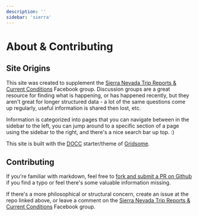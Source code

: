 ```yaml
---
description: ''
sidebar: 'sierra'
---
```


# About & Contributing

## Site Origins

This site was created to supplement the [Sierra Nevada Trip Reports & Current Conditions](https://www.facebook.com/groups/sierratripreports) Facebook group. Discussion groups are a great resource for finding what is happening, or has happened recently, but they aren't great for longer structured data - a lot of the same questions come up regularly, useful information is shared then lost, etc.

Information is categorized into pages that you can navigate between in the sidebar to the left, you can jump around to a specific section of a page using the sidebar to the right, and there's a nice search bar up top. :)

This site is built with the [DOCC](https://docc-theme.netlify.app/) starter/theme of [Gridsome](https://gridsome.org/).

## Contributing

If you're familiar with markdown, feel free to [fork and submit a PR on Github](https://github.com/erutan/sierra-conditions/) if you find a typo or feel there's some valuable information missing.

If there's a more philosophical or structural concern, create an issue at the repo linked above, or leave a comment on the [Sierra Nevada Trip Reports & Current Conditions](https://www.facebook.com/groups/sierratripreports/) Facebook group.